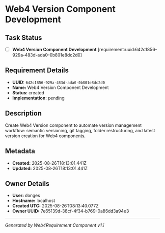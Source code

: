 # Web4 Version Component Development

## Task Status
- [ ] **Web4 Version Component Development** [requirement:uuid:642c1856-929a-483d-ada0-0b801e8dc2d0]

## Requirement Details

- **UUID:** `642c1856-929a-483d-ada0-0b801e8dc2d0`
- **Name:** Web4 Version Component Development
- **Status:** created
- **Implementation:** pending

## Description

Create Web4 Version component to automate version management workflow: semantic versioning, git tagging, folder restructuring, and latest version creation for Web4 components.

## Metadata

- **Created:** 2025-08-26T18:13:01.441Z
- **Updated:** 2025-08-26T18:13:01.441Z

## Owner Details

- **User:** donges
- **Hostname:** localhost
- **Created UTC:** 2025-08-26T08:13:40.077Z
- **Owner UUID:** 7e65139d-38cf-4f34-b769-0a86dd3a94e3

---

*Generated by Web4Requirement Component v1.1*
